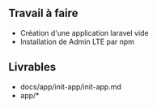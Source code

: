 ## Travail à faire

- Création d'une application laravel vide 
- Installation de Admin LTE par npm

## Livrables

- docs/app/init-app/init-app.md
- app/*
